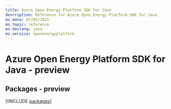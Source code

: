 ```yaml
---
title: Azure Open Energy Platform SDK for Java
description: Reference for Azure Open Energy Platform SDK for Java
ms.date: 07/03/2025
ms.topic: reference
ms.devlang: java
ms.service: openenergyplatform
---
```

# Azure Open Energy Platform SDK for Java - preview
## Packages - preview
[!INCLUDE [packages](open-energy-platform-index.md)]